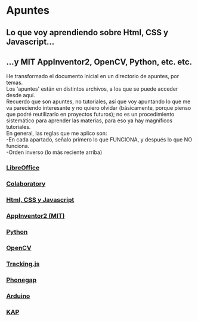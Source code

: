 # Apuntes 
## Lo que voy aprendiendo sobre Html, CSS y Javascript...  
## ...y MIT AppInventor2, OpenCV, Python, etc. etc.
He transformado el documento inicial en un directorio de apuntes, por temas.  
Los 'apuntes' están en distintos archivos, a los que se puede acceder desde aquí.  
Recuerdo que son apuntes, no tutoriales, así que voy apuntando lo que me va pareciendo interesante y no quiero olvidar (básicamente, porque pienso que podré reutilizarlo en proyectos futuros); no es un procedimiento sistemático para aprender las materias, para eso ya hay magníficos tutoriales.  
En general, las reglas que me aplico son:  
-En cada apartado, señalo primero lo que FUNCIONA, y después lo que NO funciona.  
-Orden inverso (lo más reciente arriba)  

### [LibreOffice](https://github.com/luisgentil/apuntes/blob/master/LibreOffice.md)
### [Colaboratory](https://github.com/luisgentil/apuntes/blob/master/Colaboratory.md)
### [Html, CSS y Javascript](https://github.com/luisgentil/apuntes/blob/master/Html-CSS-Javascript.md)
### [AppInventor2 (MIT)](https://github.com/luisgentil/apuntes/blob/master/App_Inventor_2.md)
### [Python](https://github.com/luisgentil/apuntes/blob/master/Python.md)  
### [OpenCV](https://github.com/luisgentil/apuntes/blob/master/OpenCV.md)  
### [Tracking.js](https://github.com/luisgentil/apuntes/blob/master/Trackingjs.md)  
### [Phonegap](https://github.com/luisgentil/apuntes/blob/master/Phonegap.md)  
### [Arduino](https://github.com/luisgentil/apuntes/blob/master/Arduino.md)  
### [KAP](https://github.com/luisgentil/apuntes/blob/master/KAP.md)  


  
